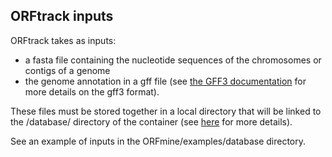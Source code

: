 ## ORFtrack inputs

ORFtrack takes as inputs:

 * a fasta file containing the nucleotide sequences
of the chromosomes or contigs of a genome
 * the genome annotation in a gff file (see 
[the GFF3 documentation](https://github.com/The-Sequence-Ontology/Specifications/blob/master/gff3.md)
for more details on the gff3 format).

These files must be stored together in a local directory that will be linked to the /database/ directory of the container (see [here](./orfmine_quickstart.md#prepare-your-folders) for more details).

See an example of inputs in the ORFmine/examples/database directory.
